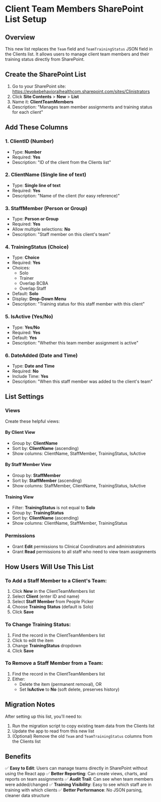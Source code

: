 # Client Team Members SharePoint List Setup

## Overview
This new list replaces the `Team` field and `TeamTrainingStatus` JSON field in the Clients list. It allows users to manage client team members and their training status directly from SharePoint.

## Create the SharePoint List

1. Go to your SharePoint site: https://evokebehavioralhealthcom.sharepoint.com/sites/Clinistrators
2. Click **Site Contents** > **New** > **List**
3. Name it: **ClientTeamMembers**
4. Description: "Manages team member assignments and training status for each client"

## Add These Columns

### 1. ClientID (Number)
- Type: **Number**
- Required: **Yes**
- Description: "ID of the client from the Clients list"

### 2. ClientName (Single line of text)
- Type: **Single line of text**
- Required: **Yes**
- Description: "Name of the client (for easy reference)"

### 3. StaffMember (Person or Group)
- Type: **Person or Group**
- Required: **Yes**
- Allow multiple selections: **No**
- Description: "Staff member on this client's team"

### 4. TrainingStatus (Choice)
- Type: **Choice**
- Required: **Yes**
- Choices:
  - Solo
  - Trainer
  - Overlap BCBA
  - Overlap Staff
- Default: **Solo**
- Display: **Drop-Down Menu**
- Description: "Training status for this staff member with this client"

### 5. IsActive (Yes/No)
- Type: **Yes/No**
- Required: **Yes**
- Default: **Yes**
- Description: "Whether this team member assignment is active"

### 6. DateAdded (Date and Time)
- Type: **Date and Time**
- Required: **No**
- Include Time: **Yes**
- Description: "When this staff member was added to the client's team"

## List Settings

### Views
Create these helpful views:

#### By Client View
- Group by: **ClientName**
- Sort by: **ClientName** (ascending)
- Show columns: ClientName, StaffMember, TrainingStatus, IsActive

#### By Staff Member View
- Group by: **StaffMember**
- Sort by: **StaffMember** (ascending)
- Show columns: StaffMember, ClientName, TrainingStatus, IsActive

#### Training View
- Filter: **TrainingStatus** is not equal to **Solo**
- Group by: **TrainingStatus**
- Sort by: **ClientName** (ascending)
- Show columns: ClientName, StaffMember, TrainingStatus

### Permissions
- Grant **Edit** permissions to Clinical Coordinators and administrators
- Grant **Read** permissions to all staff who need to view team assignments

## How Users Will Use This List

### To Add a Staff Member to a Client's Team:
1. Click **New** in the ClientTeamMembers list
2. Select **Client** (enter ID and name)
3. Select **Staff Member** from People Picker
4. Choose **Training Status** (default is Solo)
5. Click **Save**

### To Change Training Status:
1. Find the record in the ClientTeamMembers list
2. Click to edit the item
3. Change **TrainingStatus** dropdown
4. Click **Save**

### To Remove a Staff Member from a Team:
1. Find the record in the ClientTeamMembers list
2. Either:
   - Delete the item (permanent removal), OR
   - Set **IsActive** to **No** (soft delete, preserves history)

## Migration Notes

After setting up this list, you'll need to:
1. Run the migration script to copy existing team data from the Clients list
2. Update the app to read from this new list
3. (Optional) Remove the old `Team` and `TeamTrainingStatus` columns from the Clients list

## Benefits

✅ **Easy to Edit**: Users can manage teams directly in SharePoint without using the React app
✅ **Better Reporting**: Can create views, charts, and reports on team assignments
✅ **Audit Trail**: Can see when team members were added/changed
✅ **Training Visibility**: Easy to see which staff are in training with which clients
✅ **Better Performance**: No JSON parsing, cleaner data structure
